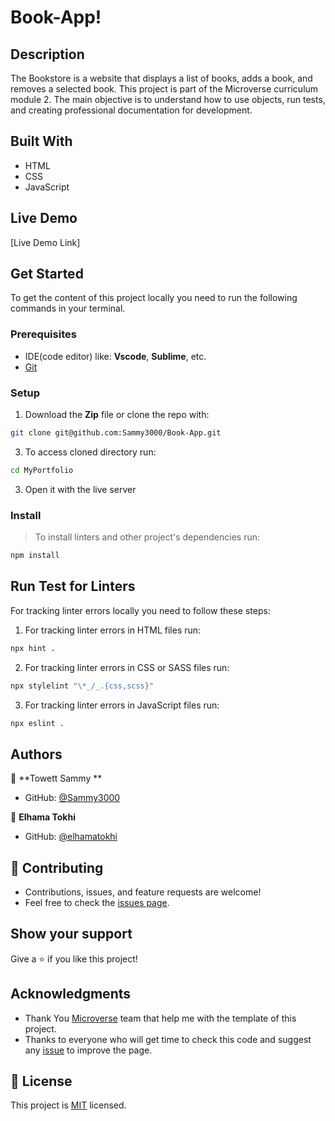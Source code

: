 # Book-App!

## Description

The Bookstore is a website that displays a list of books, adds a book, and removes a selected book.
This project is part of the Microverse curriculum module 2. The main objective is to understand how to use objects, run tests, and creating professional documentation for development.

## Built With

- HTML
- CSS
- JavaScript

## Live Demo

[Live Demo Link]

## Get Started

To get the content of this project locally you need to run the following commands in your terminal.

### Prerequisites
- IDE(code editor) like: **Vscode**, **Sublime**, etc. 
- [Git](https://www.linode.com/docs/guides/how-to-install-git-on-linux-mac-and-windows/)

### Setup
1. Download the **Zip** file or clone the repo with:
```bash
git clone git@github.com:Sammy3000/Book-App.git
```
3. To access cloned directory run:
```bash
cd MyPortfolio
```
3. Open it with the live server

### Install
> To install linters and other project's dependencies run:
```bash
npm install
```
## Run Test for Linters

For tracking linter errors locally you need to follow these steps:

1. For tracking linter errors in HTML files run:
```bash 
npx hint .
```

2. For tracking linter errors in CSS or SASS files run:

```bash
npx stylelint "\*_/_.{css,scss}"
```

3. For tracking linter errors in JavaScript files run:

```bash
npx eslint .
```

## Authors

👤 **Towett Sammy **

- GitHub: [@Sammy3000](https://github.com/Sammy3000)
  
👤 **Elhama Tokhi**

- GitHub: [@elhamatokhi](https://github.com/elhamatokhi)

## 🤝 Contributing

- Contributions, issues, and feature requests are welcome!
- Feel free to check the [issues page](https://github.com/Sammy3000/Book-App/issues).

## Show your support

Give a ⭐️ if you like this project!

## Acknowledgments

- Thank You [Microverse](www.microverse.org) team that help me with the template of this project.
- Thanks to everyone who will get time to check this code and suggest any [issue](https://github.com/tresorsawasawa/MyPortfolio/issues) to improve the page.

## 📝 License

This project is [MIT](./MIT.md) licensed.
